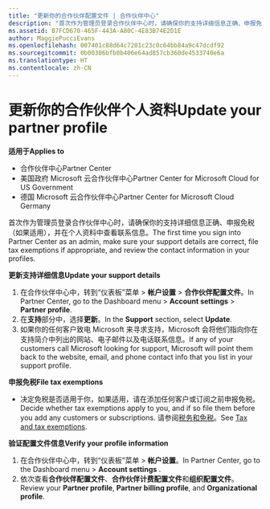 ```yaml
---
title: "更新你的合作伙伴配置文件 | 合作伙伴中心"
description: "首次作为管理员登录合作伙伴中心时，请确保你的支持详细信息正确、申报免税（如果适用），并在个人资料中查看联系信息。"
ms.assetid: B7FCD670-465F-443A-A80C-4E83B74E2D1E
author: MaggiePucciEvans
ms.openlocfilehash: 007401c88d64c7201c23c0c64bb84a9c47dcdf92
ms.sourcegitcommit: 0b00306bfb0b406e64ad857cb360de4533740e6a
ms.translationtype: HT
ms.contentlocale: zh-CN
---
```

# <a name="update-your-partner-profile"></a><span data-ttu-id="039fa-103">更新你的合作伙伴个人资料</span><span class="sxs-lookup"><span data-stu-id="039fa-103">Update your partner profile</span></span>

**<span data-ttu-id="039fa-104">适用于</span><span class="sxs-lookup"><span data-stu-id="039fa-104">Applies to</span></span>**

-  <span data-ttu-id="039fa-105">合作伙伴中心</span><span class="sxs-lookup"><span data-stu-id="039fa-105">Partner Center</span></span>
-  <span data-ttu-id="039fa-106">美国政府 Microsoft 云合作伙伴中心</span><span class="sxs-lookup"><span data-stu-id="039fa-106">Partner Center for Microsoft Cloud for US Government</span></span>
-  <span data-ttu-id="039fa-107">德国 Microsoft 云合作伙伴中心</span><span class="sxs-lookup"><span data-stu-id="039fa-107">Partner Center for Microsoft Cloud Germany</span></span>

<span data-ttu-id="039fa-108">首次作为管理员登录合作伙伴中心时，请确保你的支持详细信息正确、申报免税（如果适用），并在个人资料中查看联系信息。</span><span class="sxs-lookup"><span data-stu-id="039fa-108">The first time you sign into Partner Center as an admin, make sure your support details are correct, file tax exemptions if appropriate, and review the contact information in your profiles.</span></span>

**<span data-ttu-id="039fa-109">更新支持详细信息</span><span class="sxs-lookup"><span data-stu-id="039fa-109">Update your support details</span></span>**

1.  <span data-ttu-id="039fa-110">在合作伙伴中心中，转到“仪表板”菜单 &gt; **帐户设置** &gt; **合作伙伴配置文件**。</span><span class="sxs-lookup"><span data-stu-id="039fa-110">In Partner Center, go to the Dashboard menu &gt; **Account settings** &gt; **Partner profile**.</span></span>
2.  <span data-ttu-id="039fa-111">在**支持**部分中，选择**更新**。</span><span class="sxs-lookup"><span data-stu-id="039fa-111">In the **Support** section, select **Update**.</span></span>
3.  <span data-ttu-id="039fa-112">如果你的任何客户致电 Microsoft 来寻求支持，Microsoft 会将他们指向你在支持简介中列出的网站、电子邮件以及电话联系信息。</span><span class="sxs-lookup"><span data-stu-id="039fa-112">If any of your customers call Microsoft looking for support, Microsoft will point them back to the website, email, and phone contact info that you list in your support profile.</span></span>

**<span data-ttu-id="039fa-113">申报免税</span><span class="sxs-lookup"><span data-stu-id="039fa-113">File tax exemptions</span></span>**

-   <span data-ttu-id="039fa-114">决定免税是否适用于你，如果适用，请在添加任何客户或订阅之前申报免税。</span><span class="sxs-lookup"><span data-stu-id="039fa-114">Decide whether tax exemptions apply to you, and if so file them before you add any customers or subscriptions.</span></span> <span data-ttu-id="039fa-115">请参阅[税务和免税](tax-and-tax-exemptions.md)。</span><span class="sxs-lookup"><span data-stu-id="039fa-115">See [Tax and tax exemptions](tax-and-tax-exemptions.md).</span></span>

**<span data-ttu-id="039fa-116">验证配置文件信息</span><span class="sxs-lookup"><span data-stu-id="039fa-116">Verify your profile information</span></span>**

1.  <span data-ttu-id="039fa-117">在合作伙伴中心中，转到“仪表板”菜单 &gt; **帐户设置**。</span><span class="sxs-lookup"><span data-stu-id="039fa-117">In Partner Center, go to the Dashboard menu &gt; **Account settings** .</span></span>
2.  <span data-ttu-id="039fa-118">依次查看**合作伙伴配置文件**、**合作伙伴计费配置文件**和**组织配置文件**。</span><span class="sxs-lookup"><span data-stu-id="039fa-118">Review your **Partner profile**, **Partner billing profile**, and **Organizational profile**.</span></span>

 

 



